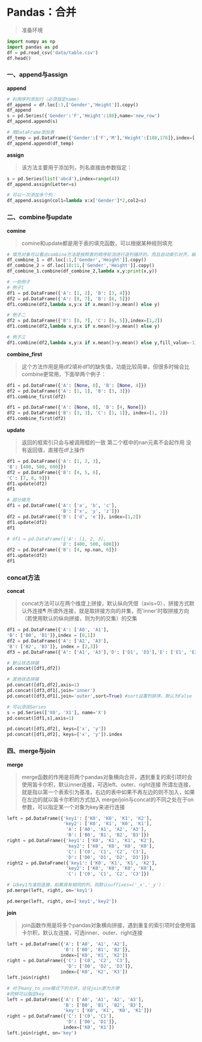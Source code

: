 # Pandas：合并
> 准备环境
```python
import numpy as np
import pandas as pd
df = pd.read_csv('data/table.csv')
df.head()
```

### 一、append与assign

**append**
```python
# 利用序列添加行（必须指定name）
df_append = df.loc[:3,['Gender','Height']].copy()
df_append
s = pd.Series({'Gender':'F','Height':188},name='new_row')
df_append.append(s)

# 用DataFrame添加表
df_temp = pd.DataFrame({'Gender':['F','M'],'Height':[188,176]},index=['new_1','new_2'])
df_append.append(df_temp)
```

**assign**
> 该方法主要用于添加列，列名直接由参数指定：
```python
s = pd.Series(list('abcd'),index=range(4))
df_append.assign(Letter=s)

# 可以一次添加多个列：
df_append.assign(col1=lambda x:x['Gender']*2,col2=s)
```

### 二、combine与update

**comine**
> comine和update都是用于表的填充函数，可以根据某种规则填充
```python
# 填充对象可以看出combine方法是按照表的顺序轮流进行逐列循环的，而且自动索引对齐，缺失值为NaN，理解这一点很重要
df_combine_1 = df.loc[:1,['Gender','Height']].copy()
df_combine_2 = df.loc[10:11,['Gender','Height']].copy()
df_combine_1.combine(df_combine_2,lambda x,y:print(x,y))

# 一些例子
# 例子1
df1 = pd.DataFrame({'A': [1, 2], 'B': [3, 4]})
df2 = pd.DataFrame({'A': [8, 7], 'B': [6, 5]})
df1.combine(df2,lambda x,y:x if x.mean()>y.mean() else y)

# 例子二
df2 = pd.DataFrame({'B': [8, 7], 'C': [6, 5]},index=[1,2])
df1.combine(df2,lambda x,y:x if x.mean()>y.mean() else y)

# 例子三
df1.combine(df2,lambda x,y:x if x.mean()>y.mean() else y,fill_value=-1)
```

**combine_first**
> 这个方法作用是用df2填补df1的缺失值，功能比较简单，但很多时候会比combine更常用，下面举两个例子：
```python
df1 = pd.DataFrame({'A': [None, 0], 'B': [None, 4]})
df2 = pd.DataFrame({'A': [1, 1], 'B': [3, 3]})
df1.combine_first(df2)

df1 = pd.DataFrame({'A': [None, 0], 'B': [4, None]})
df2 = pd.DataFrame({'B': [3, 3], 'C': [1, 1]}, index=[1, 2])
df1.combine_first(df2)
```

**update**
> 返回的框索引只会与被调用框的一致
> 第二个框中的nan元素不会起作用
> 没有返回值，直接在df上操作
```python
df1 = pd.DataFrame({'A': [1, 2, 3],
'B': [400, 500, 600]})
df2 = pd.DataFrame({'B': [4, 5, 6],
'C': [7, 8, 9]})
df1.update(df2)
df1

# 部分填充
df1 = pd.DataFrame({'A': ['a', 'b', 'c'],
                    'B': ['x', 'y', 'z']})
df2 = pd.DataFrame({'B': ['d', 'e']}, index=[1,2])
df1.update(df2)
df1

# df1 = pd.DataFrame({'A': [1, 2, 3],
                    'B': [400, 500, 600]})
df2 = pd.DataFrame({'B': [4, np.nan, 6]})
df1.update(df2)
df1
```

### concat方法
**concat**
> concat方法可以在两个维度上拼接，默认纵向凭借（axis=0），拼接方式默认外连接¶
所谓外连接，就是取拼接方向的并集，而'inner'时取拼接方向（若使用默认的纵向拼接，则为列的交集）的交集
```python
df1 = pd.DataFrame({'A': ['A0', 'A1'],
'B': ['B0', 'B1']},index = [0,1])
df2 = pd.DataFrame({'A': ['A2', 'A3'],
'B': ['B2', 'B3']}, index = [2,3])
df3 = pd.DataFrame({'A': ['A1', 'A3'],'D': ['D1', 'D3'],'E': ['E1', 'E3']},index = [1,3])

# 默认状态拼接
pd.concat([df1,df2])

# 其他状态拼接
pd.concat([df1,df2],axis=1)
pd.concat([df3,df1],join='inner')
pd.concat([df3,df1],join='outer',sort=True) #sort设置列排序，默认为False

# 可以添加Series
s = pd.Series(['X0', 'X1'], name='X')
pd.concat([df1,s],axis=1)

pd.concat([df1,df2], keys=['x', 'y'])
pd.concat([df1,df2], keys=['x', 'y']).index
```

### 四、merge与join

**merge**
> merge函数的作用是将两个pandas对象横向合并，遇到重复的索引项时会使用笛卡尔积，默认inner连接，可选left、outer、right连接
所谓左连接，就是指以第一个表索引为基准，右边的表中如果不再左边的则不加入，如果在左边的就以笛卡尔积的方式加入
merge/join与concat的不同之处在于on参数，可以指定某一个对象为key来进行连接
```python
left = pd.DataFrame({'key1': ['K0', 'K0', 'K1', 'K2'],
                     'key2': ['K0', 'K1', 'K0', 'K1'],
                      'A': ['A0', 'A1', 'A2', 'A3'],
                      'B': ['B0', 'B1', 'B2', 'B3']}) 
right = pd.DataFrame({'key1': ['K0', 'K1', 'K1', 'K2'],
                      'key2': ['K0', 'K0', 'K0', 'K0'],
                      'C': ['C0', 'C1', 'C2', 'C3'],
                      'D': ['D0', 'D1', 'D2', 'D3']})
right2 = pd.DataFrame({'key1': ['K0', 'K1', 'K1', 'K2'],
                      'key2': ['K0', 'K0', 'K0', 'K0'],
                      'C': ['C0', 'C1', 'C2', 'C3']})

# 以key1为准则连接，如果具有相同的列，则默认suffixes=('_x','_y')：
pd.merge(left, right, on='key1')

pd.merge(left, right, on=['key1','key2'])
```

**join**
> join函数作用是将多个pandas对象横向拼接，遇到重复的索引项时会使用笛卡尔积，默认左连接，可选inner、outer、right连接
```python
left = pd.DataFrame({'A': ['A0', 'A1', 'A2'],
                     'B': ['B0', 'B1', 'B2']},
                    index=['K0', 'K1', 'K2'])
right = pd.DataFrame({'C': ['C0', 'C2', 'C3'],
                      'D': ['D0', 'D2', 'D3']},
                    index=['K0', 'K2', 'K3'])
left.join(right)

# 对于many_to_one模式下的合并，往往join更为方便
#同样可以指定key
left = pd.DataFrame({'A': ['A0', 'A1', 'A2', 'A3'],
                     'B': ['B0', 'B1', 'B2', 'B3'],
                     'key': ['K0', 'K1', 'K0', 'K1']})
right = pd.DataFrame({'C': ['C0', 'C1'],
                      'D': ['D0', 'D1']},
                     index=['K0', 'K1'])
left.join(right, on='key')
```